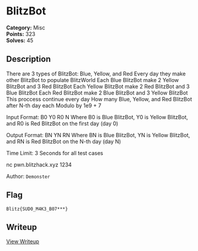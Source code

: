 # BlitzBot

**Category:** Misc  
**Points:** 323  
**Solves:** 45  

## Description

There are 3 types of BlitzBot: Blue, Yellow, and Red
Every day they make other BlitzBot to populate BlitzWorld
Each Blue BlitzBot make 2 Yellow BlitzBot and 3 Red BlitzBot
Each Yellow BlitzBot make 2 Red BlitzBot and 3 Blue BlitzBot
Each Red BlitzBot make 2 Blue BlitzBot and 3 Yellow BlitzBot
This proccess continue every day
How many Blue, Yellow, and Red BlitzBot after N-th day each Modulo by 1e9 + 7

Input Format:
B0 Y0 R0 N
Where B0 is Blue BlitzBot, Y0 is Yellow BlitzBot, and R0 is Red BlitzBot on the first day (day 0)

Output Format:
BN YN RN
Where BN is Blue BlitzBot, YN is Yellow BlitzBot, and RN is Red BlitzBot on the N-th day (day N)

Time Limit:
3 Seconds for all test cases

nc pwn.blitzhack.xyz 1234

Author: `Demonster`

## Flag

`Blitz{SUD0_M4K3_B07***}`

## Writeup

[View Writeup](https://github.com/1nv1sibl3/BlitzCTF-2025/blob/main/writeups/BlitzBot_writeup.md)
